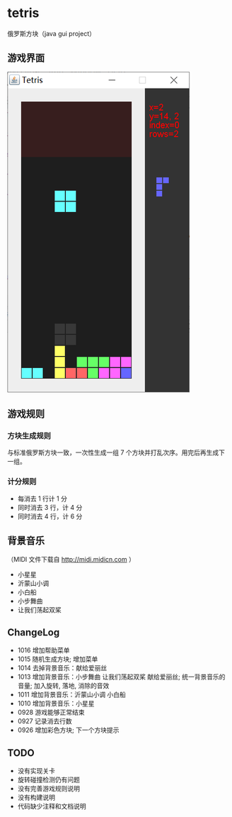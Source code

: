 # tetris
俄罗斯方块（java gui project）

## 游戏界面

![snapshot](etc/snapshot.png)

## 游戏规则
### 方块生成规则

与标准俄罗斯方块一致，一次性生成一组 7 个方块并打乱次序。用完后再生成下一组。

### 计分规则

* 每消去 1 行计 1 分
* 同时消去 3 行，计 4 分
* 同时消去 4 行，计 6 分

## 背景音乐

（MIDI 文件下载自 http://midi.midicn.com ）

* 小星星
* 沂蒙山小调
* 小白船
* 小步舞曲
* 让我们荡起双桨

## ChangeLog

* 1016 增加帮助菜单
* 1015 随机生成方块; 增加菜单
* 1014 去掉背景音乐：献给爱丽丝
* 1013 增加背景音乐：小步舞曲 让我们荡起双桨 献给爱丽丝; 统一背景音乐的音量; 加入旋转, 落地, 消除的音效
* 1011 增加背景音乐：沂蒙山小调 小白船
* 1010 增加背景音乐：小星星
* 0928 游戏能够正常结束
* 0927 记录消去行数
* 0926 增加彩色方块; 下一个方块提示

## TODO

* 没有实现关卡
* 旋转碰撞检测仍有问题
* 没有完善游戏规则说明
* 没有构建说明
* 代码缺少注释和文档说明

